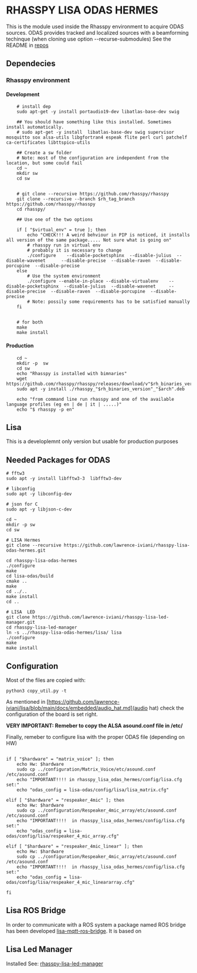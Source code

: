 



# RHASSPY LISA ODAS HERMES

This is the module used inside the Rhasspy environment to acquire ODAS sources. 
ODAS provides tracked and localized sources with a beamforming techinque (when cloning use option --recurse-submodules)
See the README in [repos](https://github.com/lawrence-iviani/rhasspy-lisa-odas-hermes)

## Dependecies


### Rhasspy environment
#### Development

```batch
	# install dep
	sudo apt-get -y install portaudio19-dev libatlas-base-dev swig 
	
	## You should have something like this installed. Sometimes install automatically.
	# sudo apt-get -y install  libatlas-base-dev swig supervisor mosquitto sox alsa-utils libgfortran4 espeak flite perl curl patchelf ca-certificates libttspico-utils

	## Create a sw folder
	# Note: most of the configuration are independent from the location, but some could fail
	cd ~
	mkdir sw
	cd sw


	# git clone --recursive https://github.com/rhasspy/rhasspy
	git clone --recursive --branch $rh_tag_branch  https://github.com/rhasspy/rhasspy
	cd rhasspy/

	## Use one of the two options
	
	if [ "$virtual_env" = true ]; then
		echo "CHECK!!! A weird behviour in PIP is noticed, it installs all version of the same package..... Not sure what is going on"
		# rhasspy run in virtual env
		# probably it is necessary to change 
		./configure    --disable-pocketsphinx  --disable-julius  --disable-wavenet      --disable-precise  --disable-raven  --disable-porcupine  --disable-precise 
	else
		# Use the system environment
		./configure --enable-in-place --disable-virtualenv    --disable-pocketsphinx  --disable-julius  --disable-wavenet     --disable-precise  --disable-raven  --disable-porcupine  --disable-precise 
		# Note: possily some requirements has to be satisfied manually
	fi
	

	# for both
	make
	make install
```


#### Production

```batch
	cd ~
	mkdir -p  sw
	cd sw
	echo "Rhasspy is installed with bimnaries" 
	wget  https://github.com/rhasspy/rhasspy/releases/download/v"$rh_binaries_version"/rhasspy_"$rh_binaries_version"_"$arch".deb
	sudo apt -y install ./rhasspy_"$rh_binaries_version"_"$arch".deb
	
	echo "from command line run rhasspy and one of the available language profiles (eg en | de | it | .....)"
	echo "$ rhasspy -p en"
```

## Lisa 

This is a developlemnt only version but usable for production purposes


## Needed Packages for ODAS 


```batch
# fftw3
sudo apt -y install libfftw3-3  libfftw3-dev

# libconfig
sudo apt -y libconfig-dev

# json for C
sudo apt -y libjson-c-dev

cd ~
mkdir -p sw
cd sw

# LISA Hermes
git clone --recursive https://github.com/lawrence-iviani/rhasspy-lisa-odas-hermes.git

cd rhasspy-lisa-odas-hermes
./configure
make
cd lisa-odas/build
cmake ..
make
cd ../..
make install
cd ..

# LISA  LED
git clone https://github.com/lawrence-iviani/rhasspy-lisa-led-manager.git
cd rhasspy-lisa-led-manager
ln -s ../rhasspy-lisa-odas-hermes/lisa/ lisa
./configure
make
make install
```

## Configuration

Most of the files are copied with:

```batch
python3 copy_util.py -t 
```
As mentioned in [https://github.com/lawrence-iviani/lisa/blob/main/docs/embedded/audio_hat.md](audio hat) check the configuration of the board is set right. 

**VERY IMPORTANT: Remeber to copy the ALSA asound.conf file in /etc/**

Finally, remeber to configure lisa with the proper ODAS file (depending on HW)

```batch

if [ "$hardware" = "matrix_voice" ]; then
	echo Hw: $hardware 
	sudo cp ../configuration/Matrix_Voice/etc/asound.conf /etc/asound.conf
	echo "IMPORTANT!!!! in rhasspy_lisa_odas_hermes/config/lisa.cfg set:"
	echo "odas_config = lisa-odas/config/lisa/lisa_matrix.cfg"
	
elif [ "$hardware" = "respeaker_4mic" ]; then
	echo Hw: $hardware 
	sudo cp ../configuration/Respeaker_4mic_array/etc/asound.conf /etc/asound.conf
	echo "IMPORTANT!!!!  in rhasspy_lisa_odas_hermes/config/lisa.cfg set:"
	echo "odas_config = lisa-odas/config/lisa/respeaker_4_mic_array.cfg"

elif [ "$hardware" = "respeaker_4mic_linear" ]; then
	echo Hw: $hardware 
	sudo cp ../configuration/Respeaker_4mic_array/etc/asound.conf /etc/asound.conf
	echo "IMPORTANT!!!!  in rhasspy_lisa_odas_hermes/config/lisa.cfg set:"
	echo "odas_config = lisa-odas/config/lisa/respeaker_4_mic_lineararray.cfg"

fi
```

## Lisa ROS Bridge

In order to communicate with a ROS system a package named ROS bridge has been developed [lisa-mqtt-ros-bridge](https://github.com/lawrence-iviani/lisa-mqtt-ros-bridge). It is based on 


## Lisa Led Manager

Installed 
See: [rhasspy-lisa-led-manager](https://github.com/lawrence-iviani/rhasspy-lisa-led-manager)
